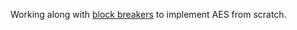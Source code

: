 Working along with [block breakers](https://davidwong.fr/blockbreakers/aes.html) to implement AES from
scratch.
